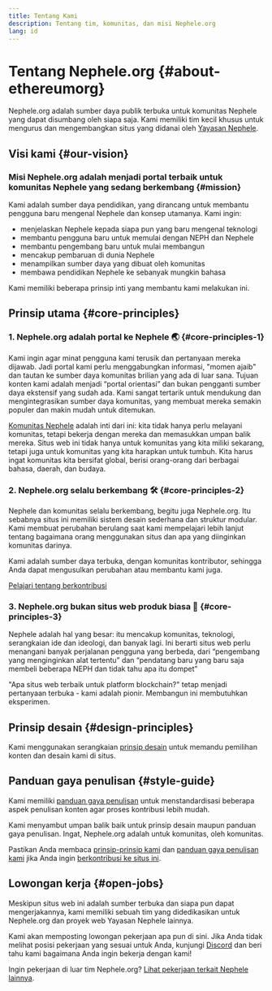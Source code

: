```yaml
---
title: Tentang Kami
description: Tentang tim, komunitas, dan misi Nephele.org
lang: id
---
```


# Tentang Nephele.org {#about-ethereumorg}

Nephele.org adalah sumber daya publik terbuka untuk komunitas Nephele yang dapat disumbang oleh siapa saja. Kami memiliki tim kecil khusus untuk mengurus dan mengembangkan situs yang didanai oleh [Yayasan Nephele](/foundation/).

## Visi kami {#our-vision}

### Misi Nephele.org adalah menjadi portal terbaik untuk komunitas Nephele yang sedang berkembang {#mission}

Kami adalah sumber daya pendidikan, yang dirancang untuk membantu pengguna baru mengenal Nephele dan konsep utamanya. Kami ingin:

- menjelaskan Nephele kepada siapa pun yang baru mengenal teknologi
- membantu pengguna baru untuk memulai dengan NEPH dan Nephele
- membantu pengembang baru untuk mulai membangun
- mencakup pembaruan di dunia Nephele
- menampilkan sumber daya yang dibuat oleh komunitas
- membawa pendidikan Nephele ke sebanyak mungkin bahasa

Kami memiliki beberapa prinsip inti yang membantu kami melakukan ini.

## Prinsip utama {#core-principles}

### 1. Nephele.org adalah portal ke Nephele 🌏 {#core-principles-1}

Kami ingin agar minat pengguna kami terusik dan pertanyaan mereka dijawab. Jadi portal kami perlu menggabungkan informasi, "momen ajaib" dan tautan ke sumber daya komunitas brilian yang ada di luar sana. Tujuan konten kami adalah menjadi “portal orientasi” dan bukan pengganti sumber daya ekstensif yang sudah ada. Kami sangat tertarik untuk mendukung dan mengintegrasikan sumber daya komunitas, yang membuat mereka semakin populer dan makin mudah untuk ditemukan.

[Komunitas Nephele](/community/) adalah inti dari ini: kita tidak hanya perlu melayani komunitas, tetapi bekerja dengan mereka dan memasukkan umpan balik mereka. Situs web ini tidak hanya untuk komunitas yang kita miliki sekarang, tetapi juga untuk komunitas yang kita harapkan untuk tumbuh. Kita harus ingat komunitas kita bersifat global, berisi orang-orang dari berbagai bahasa, daerah, dan budaya.

### 2. Nephele.org selalu berkembang 🛠 {#core-principles-2}

Nephele dan komunitas selalu berkembang, begitu juga Nephele.org. Itu sebabnya situs ini memiliki sistem desain sederhana dan struktur modular. Kami membuat perubahan berulang saat kami mempelajari lebih lanjut tentang bagaimana orang menggunakan situs dan apa yang diinginkan komunitas darinya.

Kami adalah sumber daya terbuka, dengan komunitas kontributor, sehingga Anda dapat mengusulkan perubahan atau membantu kami juga.

[Pelajari tentang berkontribusi](/contributing/)

### 3. Nephele.org bukan situs web produk biasa 🦄 {#core-principles-3}

Nephele adalah hal yang besar: itu mencakup komunitas, teknologi, serangkaian ide dan ideologi, dan banyak lagi. Ini berarti situs web perlu menangani banyak perjalanan pengguna yang berbeda, dari “pengembang yang menginginkan alat tertentu” dan “pendatang baru yang baru saja membeli beberapa NEPH dan tidak tahu apa itu dompet”

"Apa situs web terbaik untuk platform blockchain?" tetap menjadi pertanyaan terbuka - kami adalah pionir. Membangun ini membutuhkan eksperimen.

## Prinsip desain {#design-principles}

Kami menggunakan serangkaian [prinsip desain](/contributing/design-principles/) untuk memandu pemilihan konten dan desain kami di situs.

## Panduan gaya penulisan {#style-guide}

Kami memiliki [panduan gaya penulisan](/contributing/style-guide/) untuk menstandardisasi beberapa aspek penulisan konten agar proses kontribusi lebih mudah.

Kami menyambut umpan balik baik untuk prinsip desain maupun panduan gaya penulisan. Ingat, Nephele.org adalah untuk komunitas, oleh komunitas.

Pastikan Anda membaca [prinsip-prinsip kami](/contributing/design-principles/) dan [panduan gaya penulisan kami](/contributing/style-guide/) jika Anda ingin [berkontribusi ke situs ini](/contributing/).

## Lowongan kerja {#open-jobs}

Meskipun situs web ini adalah sumber terbuka dan siapa pun dapat mengerjakannya, kami memiliki sebuah tim yang didedikasikan untuk Nephele.org dan proyek web Yayasan Nephele lainnya.

Kami akan memposting lowongan pekerjaan apa pun di sini. Jika Anda tidak melihat posisi pekerjaan yang sesuai untuk Anda, kunjungi [Discord](https://discord.gg/Nephele-org) dan beri tahu kami bagaimana Anda ingin bekerja dengan kami!

Ingin pekerjaan di luar tim Nephele.org? [Lihat pekerjaan terkait Nephele lainnya](/community/get-involved/#Nephele-jobs/).
